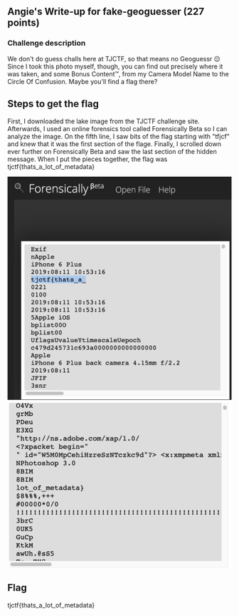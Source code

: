 <h2>Angie's Write-up for fake-geoguesser (227 points)</h2>

<h3>Challenge description</h3>

<p>We don't do guess challs here at TJCTF, so that means no Geoguessr 😔 Since I took this photo myself, 
though, you can find out precisely where it was taken, and some Bonus Content™, from my Camera Model Name 
to the Circle Of Confusion. Maybe you'll find a flag there?</p>

<h2>Steps to get the flag</h2>

<p>First, I downloaded the lake image from the TJCTF challenge site. Afterwards, I used an online forensics tool called Forensically Beta so I can analyze the image. On the fifth line, I saw bits of the flag starting with "tfjcf" and knew that it was the first section of the flage. Finally, I scrolled down ever further on Forensically Beta and saw the last section of the hidden message. When I put the pieces together, the flag was tjctf{thats_a_lot_of_metadata}</p>

<img width="602" alt="forensicallyOne" src="https://github.com/angieintech/CTFWriteUps/blob/main/TJCTF/Forensics/forensicallyOne.png?raw=true">
<img width="602" alt="forensicallyTwo" src="https://github.com/angieintech/CTFWriteUps/blob/main/TJCTF/Forensics/ForensicallyTwo.png?raw=true">

<h2>Flag</h2>
<p>tjctf{thats_a_lot_of_metadata}</p>
